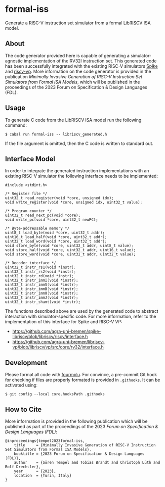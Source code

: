 # formal-iss

Generate a RISC-V instruction set simulator from a formal [LibRISCV](https://github.com/agra-uni-bremen/libriscv) ISA model.

## About

The code generator provided here is capable of generating a simulator-agnostic implementation of the RV32I instruction set.
This generated code has been successfully integrated with the existing RISC-V simulators [Spike](https://github.com/agra-uni-bremen/spike-libriscv) and [riscv-vp](https://github.com/agra-uni-bremen/libriscv-vp).
More information on the code generator is provided in the publication *Minimally Invasive Generation of RISC-V Instruction Set Simulators from Formal ISA Models*, which will be published in the proceedings of the 2023 Forum on Specification & Design Languages (FDL).

## Usage

To generate C code from the LibRISCV ISA model run the following command:

    $ cabal run formal-iss -- libriscv_generated.h

If the file argument is omitted, then the C code is written to standard out.

## Interface Model

In order to integrate the generated instruction implementations with an existing RISC-V simulator the following interface needs to be implemented:

    #include <stdint.h>

    /* Register file */
    uint32_t read_register(void *core, unsigned idx);
    void write_register(void *core, unsigned idx, uint32_t value);

    /* Program counter */
    uint32_t read_next_pc(void *core);
    void write_pc(void *core, uint32_t newPC);

    /* Byte-addressable memory */
    uint8_t load_byte(void *core, uint32_t addr);
    uint16_t load_half(void *core, uint32_t addr);
    uint32_t load_word(void *core, uint32_t addr);
    void store_byte(void *core, uint32_t addr, uint8_t value);
    void store_half(void *core, uint32_t addr, uint16_t value);
    void store_word(void *core, uint32_t addr, uint32_t value);

    /* Decoder interface */
    uint32_t instr_rs1(void *instr);
    uint32_t instr_rs2(void *instr);
    uint32_t instr_rd(void *instr);
    uint32_t instr_immI(void *instr);
    uint32_t instr_immS(void *instr);
    uint32_t instr_immB(void *instr);
    uint32_t instr_immU(void *instr);
    uint32_t instr_immJ(void *instr);
    uint32_t instr_shamt(void *instr);

The functions described above are used by the generated code to abstract interaction with simulator-specific code.
For more information, refer to the implementation of this interface for Spike and RISC-V VP:

* https://github.com/agra-uni-bremen/spike-libriscv/blob/libriscv/riscv/interface.h
* https://github.com/agra-uni-bremen/libriscv-vp/blob/libriscv/vp/src/core/rv32/interface.h

## Development

Please format all code with [fourmolu](https://github.com/fourmolu/fourmolu).
For convince, a pre-commit Git hook for checking if files are properly formated is provided in `.githooks`.
It can be activated using:

    $ git config --local core.hooksPath .githooks

## How to Cite

More information is provided in the following publication which will be published as part of the proceedings of the 2023 *Forum on Specification & Design Languages (FDL)*:

    @inproceedings{tempel2023formal-iss,
        title     = {Minimally Invasive Generation of RISC-V Instruction Set Simulators from Formal ISA Models},
        booktitle = {2023 Forum on Specification & Design Languages (FDL)},
        author    = {Sören Tempel and Tobias Brandt and Christoph Lüth and Rolf Drechsler},
        year      = {2023},
        location  = {Turin, Italy}
    }
